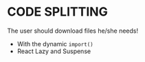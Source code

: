 # CODE SPLITTING
The user should download files he/she needs!

- With the dynamic `import()`
- React Lazy and Suspense
  